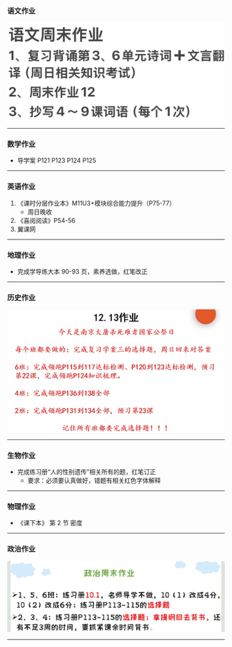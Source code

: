 ### 语文作业

![hw](/hw_G8S1/_images/15c.jpg)

---

### 数学作业

- 导学案 P121 P123 P124 P125

---

### 英语作业

1. 《课时分层作业本》M11U3+模块综合能力提升（P75-77）
   - 周日晚收
2. 《喜阅阅读》P54-56
3. 翼课网

---

### 地理作业

- 完成学导练大本 90-93 页，素养选做，红笔改正

---

### 历史作业

![hw](/hw_G8S1/_images/15h.jpg)

---

### 生物作业

- 完成练习册“人的性别遗传”相关所有的题，红笔订正
  - 要求：必须要认真做好，错题有相关红色字体解释

---

### 物理作业

- 《课下本》 第 2 节 密度

---

### 政治作业

![hw](/hw_G8S1/_images/15p.jpg)

---
